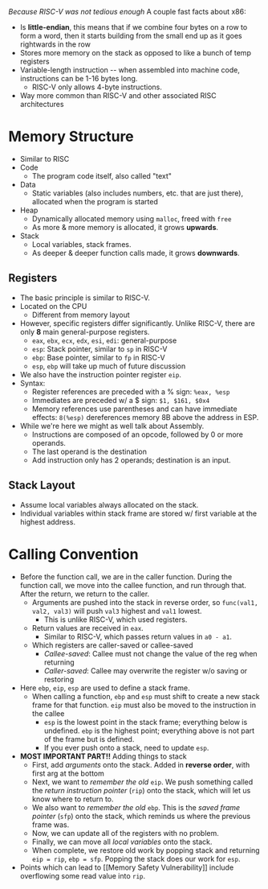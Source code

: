 *Because RISC-V was not tedious enough*
A couple fast facts about x86:
* Is **little-endian**, this means that if we combine four bytes on a row to form a word, then it starts building from the small end up as it goes rightwards in the row
* Stores more memory on the stack as opposed to like a bunch of temp registers
* Variable-length instruction -- when assembled into machine code, instructions can be 1-16 bytes long.
	* RISC-V only allows 4-byte instructions.
* Way more common than RISC-V and other associated RISC architectures
# Memory Structure
* Similar to RISC
* Code
	* The program code itself, also called "text"
* Data
	* Static variables (also includes numbers, etc. that are just there), allocated when the program is started
* Heap
	* Dynamically allocated memory using `malloc`, freed with `free`
	* As more & more memory is allocated, it grows **upwards**.
* Stack
	* Local variables, stack frames.
	* As deeper & deeper function calls made, it grows **downwards**.
## Registers
* The basic principle is similar to RISC-V.
* Located on the CPU
	* Different from memory layout
* However, specific registers differ significantly. Unlike RISC-V, there are only **8** main general-purpose registers.
	* `eax`, `ebx`, `ecx`, `edx`, `esi`, `edi`: general-purpose
	* `esp`: Stack pointer, similar to `sp` in RISC-V
	* `ebp`: Base pointer, similar to `fp` in RISC-V
	* `esp`, `ebp` will take up much of future discussion
* We also have the instruction pointer register `eip`.
* Syntax:
	* Register references are preceded with a % sign: `%eax, %esp`
	* Immediates are preceded w/ a $ sign: `$1, $161, $0x4`
	* Memory references use parentheses and can have immediate effects: `8(%esp)` dereferences memory 8B above the address in ESP.
* While we're here we might as well talk about Assembly.
	* Instructions are composed of an opcode, followed by 0 or more operands.
	* The last operand is the destination
	* Add instruction only has 2 operands; destination is an input.
## Stack Layout
* Assume local variables always allocated on the stack. 
* Individual variables within stack frame are stored w/ first variable at the highest address.
# Calling Convention
* Before the function call, we are in the caller function. During the function call, we move into the callee function, and run through that. After the return, we return to the caller.
	* Arguments are pushed into the stack in reverse order, so `func(val1, val2, val3)` will push `val3` highest and `val1` lowest.
		* This is unlike RISC-V, which used registers.
	* Return values are received in `eax`. 
		* Similar to RISC-V, which passes return values in `a0 - a1`.
	* Which registers are caller-saved or callee-saved
		* *Callee-saved*: Callee must not change the value of the reg when returning
		* *Caller-saved*: Callee may overwrite the register w/o saving or restoring
* Here `ebp`, `eip`, `esp` are used to define a stack frame.
	* When calling a function, `ebp` and `esp` must shift to create a new stack frame for that function. `eip` must also be moved to the instruction in the callee
		* `esp` is the lowest point in the stack frame; everything below is undefined. `ebp` is the highest point; everything above is not part of the frame but is defined.
		* If you ever push onto a stack, need to update `esp`.
* **MOST IMPORTANT PART!!** Adding things to stack
	* First, add *arguments* onto the stack. Added in **reverse order**, with first arg at the bottom
	* Next, we want to *remember the old* `eip`. We push something called the *return instruction pointer* (`rip`) onto the stack, which will let us know where to return to.
	* We also want to *remember the old* `ebp`. This is the *saved frame pointer* (`sfp`) onto the stack, which reminds us where the previous frame was.
	* Now, we can update all of the registers with no problem.
	* Finally, we can move all *local variables* onto the stack.
	* When complete, we restore old work by popping stack and returning `eip = rip`, `ebp = sfp`. Popping the stack does our work for `esp`.
* Points which can lead to [[Memory Safety Vulnerability]] include overflowing some read value into `rip`.